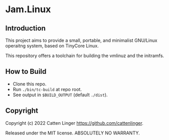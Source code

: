 # Jam.Linux

## Introduction

This project aims to provide a small, portable, and minimalist GNU/Linux operaitng system, based on TinyCore Linux.

This repository offers a toolchain for building the vmlinuz and the initramfs.

## How to Build

- Clone this repo.
- Run `./bin/tc-build` at repo root.
- See output in `$BUILD_OUTPUT` (default `./dist`).

## Copyright

Copyright (c) 2022 Catten Linger <https://github.com/cattenlinger>.

Released under the MIT license. ABSOLUTELY NO WARRANTY.


